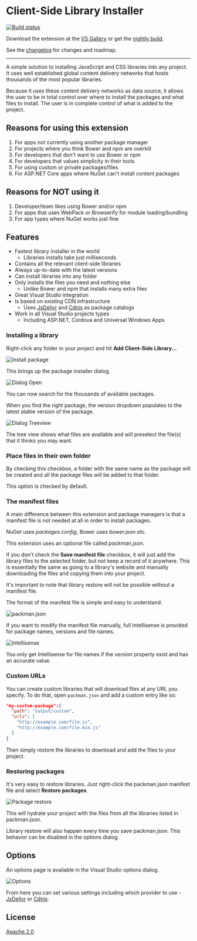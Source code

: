 # Client-Side Library Installer

[![Build status](https://ci.appveyor.com/api/projects/status/o2oc8nlxf6lqr787?svg=true)](https://ci.appveyor.com/project/madskristensen/packman)

Download the extension at the
[VS Gallery](https://visualstudiogallery.msdn.microsoft.com/4cd5e0e0-2c38-426b-9f43-1d3688cc8be1)
or get the
[nightly build](http://vsixgallery.com/extension/ce753d0f-f511-4b2b-93de-5cc50145dca6/).

See the
[changelog](CHANGELOG.md)
for changes and roadmap.

---------------------------------------------------

A simple solution to installing JavaScript and CSS libraries
into any project. It uses well established global content
delivery networks that hosts thousands of the most popular
libraries.

Because it uses these content delivery networks as
data source, it allows the user to be in total control
over where to install the packages and what files
to install. The user is in complete control of what 
is added to the project.

## Reasons for using this extension
1. For apps not currently using another package manager
2. For projects where you think Bower and npm are overkill
3. For developers that don't want to use Bower or npm
4. For developers that values simplicity in their tools
5. For using custom or private packages/files
6. For ASP.NET Core apps where NuGet can't install content packages

## Reasons for NOT using it
1. Developer/team likes using Bower and/or npm
2. For apps that uses WebPack or Browserify for module loading/bundling
3. For app types where NuGet works just fine

## Features

- Fastest library installer in the world
  - Libraries installs take just milliseconds
- Contains all the relevant client-side libraries
- Always up-to-date with the latest versions
- Can install libraries into any folder
- Only installs the files you need and nothing else
  - Unlike Bower and npm that installs many extra files
- Great Visual Studio integration
- Is based on existing CDN infrastructure
  - Uses [JsDelivr](http://www.jsdelivr.com/) and [Cdnjs](https://cdnjs.com/) as package catalogs
- Work in all Visual Studio projects types
  - Including ASP.NET, Cordova and Universal Windows Apps

### Installing a library
Right-click any folder in your project and hit
**Add Client-Side Library...**

![Install package](art/context-menu-install.png)

This brings up the package installer dialog.

![Dialog Open](art/dialog-open.png)

You can now search for the thousands of available
packages. 

When you find the right package, the
version dropdown populates to the latest stable version
of the package.

![Dialog Treeview](art/dialog-treeview.png)

The tree view shows what files are available and will
preselect the file(s) that it thinks you may want.

### Place files in their own folder
By checking this checkbox, a folder with the same
name as the package will be created and all the package
files will be added to that folder.

This option is checked by default.

### The manifest files
A main difference between this extension and package
managers is that a manifest file is not needed at all
in order to install packages.

NuGet uses _packages.config_, Bower uses _bower.json_ etc.

This extension uses an optional file called _packman.json_.

If you don't check the **Save manifest file** checkbox,
it will just add the library files to the selected
folder, but not keep a record of it anywhere. This is
essentially the same as going to a library's website
and manually downloading the files and copying them into
your project.

It's important to note that library restore will not be
possible without a manifest file.

The format of the manifest file is simple and easy to
understand.

![packman.json](art/package-manifest.png)

If you want to modify the manifest file manually, full
Intellisense is provided for package names, versions
and file names.

![Intellisense](art/manifest-intellisense.png)

You only get Intellisense for file names if the _version_
property exist and has an accurate value.

### Custom URLs
You can create custom libraries that will download files
at any URL you specify. To do that, open `packman.json`
and add a custom entry like so:

```json
"my-custom-package":{
  "path": "output/custom",
  "urls": [ 
    "http://example.com/file.js",
    "http://example.com/file.min.js"
  ]
}
```

Then simply restore the libraries to download and add the
files to your project.

### Restoring packages
It's very easy to restore libraries. Just right-click the
packman.json manifest file and select
**Restore packages**.

![Package restore](art/context-menu-restore.png)

This will hydrate your project with the files from all
the libraries listed in packman.json.

Library restore will also happen every time you save
packman.json. This behavior can be disabled in the
options dialog.

## Options
An options page is available in the Visual Studio 
options dialog.

![Options](art/options.png)

From here you can set various settings including which
provider to use - 
[JsDelivr](http://www.jsdelivr.com/)
or
[Cdnjs](https://cdnjs.com/).

## License
[Apache 2.0](LICENSE)